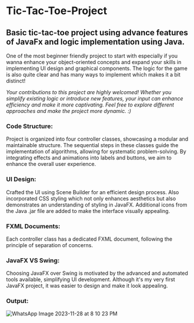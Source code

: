 # Tic-Tac-Toe-Project
## Basic tic-tac-toe project using advance features of JavaFx and logic implementation using Java.
One of the most beginner friendly project to start with especially if you wanna enhance your object-oriented concepts and expand your skills in implementing UI design and graphical components. The logic for the game is also quite clear and has many ways to implement which makes it a bit distinct!

*Your contributions to this project are highly welcomed! Whether you simplify existing logic or introduce new features, your input can enhance efficiency and make it more captivating. Feel free to explore different approaches and make the project more dynamic. :)*

### Code Structure: 
 Project is organized into four controller classes, showcasing a modular and maintainable structure. The sequential steps in these classes guide the implementation of algorithms, allowing for systematic problem-solving. By integrating effects and animations into labels and buttons, we aim to enhance the overall user experience.

### UI Design:
Crafted the UI using Scene Builder for an efficient design process. Also incorporated CSS styling which not only enhances aesthetics but also demonstrates an understanding of styling in JavaFX. Additional icons from the Java .jar file are added to make the interface visually appealing.
### FXML Documents:
Each controller class has a dedicated FXML document, following the principle of separation of concerns.
### JavaFX VS Swing:
Choosing JavaFX over Swing is motivated by the advanced and automated tools available, simplifying UI development. Although it's my very first JavaFX project, it was easier to design and make it look appealing.

### Output:
![WhatsApp Image 2023-11-28 at 8 10 23 PM](https://github.com/sarwataijaz/Tic-Tac-Toe-Project/assets/124436066/49bc55fb-c08c-4e2e-b1af-205382656591)


